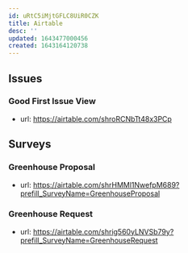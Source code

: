 ```yaml
---
id: uRtC5iMjtGFLC8UiR0CZK
title: Airtable
desc: ''
updated: 1643477000456
created: 1643164120738
---
```


## Issues
### Good First Issue View
- url: https://airtable.com/shroRCNbTt48x3PCp

## Surveys

### Greenhouse Proposal
- url: https://airtable.com/shrHMMl1NwefpM689?prefill_SurveyName=GreenhouseProposal

### Greenhouse Request
- url: https://airtable.com/shrig560yLNVSb79y?prefill_SurveyName=GreenhouseRequest